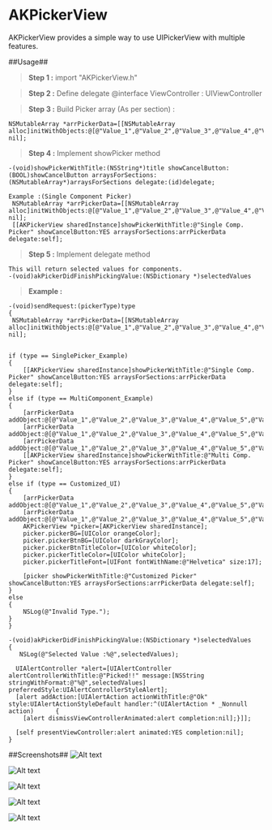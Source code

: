 # AKPickerView
AKPickerView provides a simple way to use UIPickerView with multiple features.

##Usage##

>**Step 1 :**
>import "AKPickerView.h"

>**Step 2 :** Define delegate 
>@interface ViewController : UIViewController<AKPickerViewDelegate>

>**Step 3 :** Build Picker array (As per section) :

    NSMutableArray *arrPickerData=[[NSMutableArray alloc]initWithObjects:@[@"Value_1",@"Value_2",@"Value_3",@"Value_4",@"Value_5",@"Value_6",@"Value_7",@"Value_8",@"Value_9",@"Value_10"], nil];
    
>**Step 4 :** Implement showPicker method

    -(void)showPickerWithTitle:(NSString*)title showCancelButton:(BOOL)showCancelButton arraysForSections:(NSMutableArray*)arraysForSections delegate:(id)delegate;
    
    Example :(Single Component Picker)
     NSMutableArray *arrPickerData=[[NSMutableArray alloc]initWithObjects:@[@"Value_1",@"Value_2",@"Value_3",@"Value_4",@"Value_5",@"Value_6",@"Value_7",@"Value_8",@"Value_9",@"Value_10"], nil];
     [[AKPickerView sharedInstance]showPickerWithTitle:@"Single Comp. Picker" showCancelButton:YES arraysForSections:arrPickerData delegate:self];
    
>**Step 5 :** Implement delegate method 

    This will return selected values for components.
    -(void)akPickerDidFinishPickingValue:(NSDictionary *)selectedValues
    

>**Example :**

    -(void)sendRequest:(pickerType)type
    {
     NSMutableArray *arrPickerData=[[NSMutableArray alloc]initWithObjects:@[@"Value_1",@"Value_2",@"Value_3",@"Value_4",@"Value_5",@"Value_6",@"Value_7",@"Value_8",@"Value_9",@"Value_10"], nil];
    
    
    if (type == SinglePicker_Example)
    {
        [[AKPickerView sharedInstance]showPickerWithTitle:@"Single Comp. Picker" showCancelButton:YES arraysForSections:arrPickerData delegate:self];
    }
    else if (type == MultiComponent_Example)
    {
        [arrPickerData addObject:@[@"Value_1",@"Value_2",@"Value_3",@"Value_4",@"Value_5",@"Value_6",@"Value_7",@"Value_8",@"Value_9",@"Value_10"]];
        [arrPickerData addObject:@[@"Value_1",@"Value_2",@"Value_3",@"Value_4",@"Value_5",@"Value_6",@"Value_7",@"Value_8",@"Value_9",@"Value_10"]];
        [arrPickerData addObject:@[@"Value_1",@"Value_2",@"Value_3",@"Value_4",@"Value_5",@"Value_6",@"Value_7",@"Value_8",@"Value_9",@"Value_10"]];
        [[AKPickerView sharedInstance]showPickerWithTitle:@"Multi Comp. Picker" showCancelButton:YES arraysForSections:arrPickerData delegate:self];
    }
    else if (type == Customized_UI)
    {
        [arrPickerData addObject:@[@"Value_1",@"Value_2",@"Value_3",@"Value_4",@"Value_5",@"Value_6",@"Value_7",@"Value_8",@"Value_9",@"Value_10"]];
        [arrPickerData addObject:@[@"Value_1",@"Value_2",@"Value_3",@"Value_4",@"Value_5",@"Value_6",@"Value_7",@"Value_8",@"Value_9",@"Value_10"]];
        AKPickerView *picker=[AKPickerView sharedInstance];
        picker.pickerBG=[UIColor orangeColor];
        picker.pickerBtnBG=[UIColor darkGrayColor];
        picker.pickerBtnTitleColor=[UIColor whiteColor];
        picker.pickerTitleColor=[UIColor whiteColor];
        picker.pickerTitleFont=[UIFont fontWithName:@"Helvetica" size:17];
        
        [picker showPickerWithTitle:@"Customized Picker" showCancelButton:YES arraysForSections:arrPickerData delegate:self];
    }
    else
    {
        NSLog(@"Invalid Type.");
    }
    }

    -(void)akPickerDidFinishPickingValue:(NSDictionary *)selectedValues
    {
       NSLog(@"Selected Value :%@",selectedValues);
    
      UIAlertController *alert=[UIAlertController alertControllerWithTitle:@"Picked!!" message:[NSString stringWithFormat:@"%@",selectedValues] preferredStyle:UIAlertControllerStyleAlert];
      [alert addAction:[UIAlertAction actionWithTitle:@"Ok" style:UIAlertActionStyleDefault handler:^(UIAlertAction * _Nonnull action)      {
        [alert dismissViewControllerAnimated:alert completion:nil];}]];
    
      [self presentViewController:alert animated:YES completion:nil];
    }



##Screenshots##
![Alt text](https://raw.githubusercontent.com/AnandKore91/AKPickerView/master/Screenshots/Simulator%20Screen%20Shot%2007-Mar-2016%2C%2010.17.11%20PM.png?raw=true "Optional Title")

![Alt text](https://raw.githubusercontent.com/AnandKore91/AKPickerView/master/Screenshots/Simulator%20Screen%20Shot%2007-Mar-2016%2C%2010.17.16%20PM.png?raw=true "Optional Title")

![Alt text](https://raw.githubusercontent.com/AnandKore91/AKPickerView/master/Screenshots/Simulator%20Screen%20Shot%2007-Mar-2016%2C%2010.17.18%20PM.png?raw=true "Optional Title")

![Alt text](https://raw.githubusercontent.com/AnandKore91/AKPickerView/master/Screenshots/Simulator%20Screen%20Shot%2007-Mar-2016%2C%2010.17.27%20PM.png?raw=true "Optional Title")

![Alt text](https://raw.githubusercontent.com/AnandKore91/AKPickerView/master/Screenshots/Simulator%20Screen%20Shot%2007-Mar-2016%2C%2010.17.30%20PM.png?raw=true "Optional Title")

